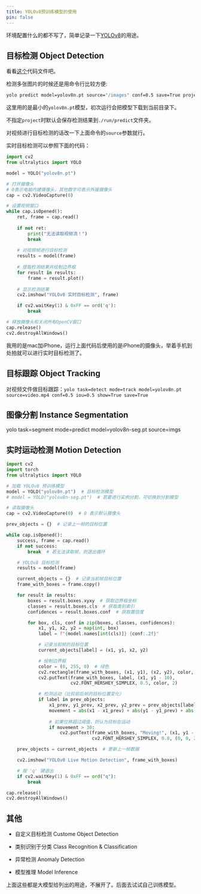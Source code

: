 ```yaml
---
title: YOLOv8预训练模型的使用
pin: false
---
```


环境配置什么的都不写了，简单记录一下[YOLOv8](https://yolov8.com)的用途。

## 目标检测 Object Detection

看看[这个](https://colab.research.google.com/drive/1XJmFLZ5Egsd-miQM9yGInNvS39JsEHEm?usp=share_link)代码文件吧。

检测多张图片的时候还是用命令行比较方便:

```bash
yolo predict model=yolov8n.pt source="/images" conf=0.5 save=True project="/images"
```

这里用的是最小的`yolov8n.pt`模型，初次运行会把模型下载到当前目录下。

不指定`project`时默认会保存检测结果到`./run/predict`文件夹。

对视频进行目标检测的话改一下上面命令的`source`参数就行。

实时目标检测可以参照下面的代码：

```python
import cv2
from ultralytics import YOLO

model = YOLO("yolov8n.pt")

# 打开摄像头
# 0表示电脑内建摄像头，其他数字可表示外接摄像头
cap = cv2.VideoCapture(0)

# 设置视频窗口
while cap.isOpened():
    ret, frame = cap.read()
    
    if not ret:
        print("无法读取视频流！")
        break
    
    # 对视频帧进行目标检测
    results = model(frame)
    
    # 提取检测结果并绘制边界框
    for result in results:
        frame = result.plot()
    
    # 显示检测结果
    cv2.imshow("YOLOv8 实时目标检测", frame)

    if cv2.waitKey(1) & 0xFF == ord('q'):
        break

# 释放摄像头和关闭所有OpenCV窗口
cap.release()
cv2.destroyAllWindows()

```

我用的是mac加iPhone，运行上面代码后使用的是iPhone的摄像头，举着手机到处拍就可以进行实时目标检测了。


## 目标跟踪 Object Tracking

对视频文件做目标跟踪：`yolo task=detect mode=track model=yolov8n.pt source=video.mp4 conf=0.5 iou=0.5 show=True save=True`

## 图像分割 Instance Segmentation

yolo task=segment mode=predict model=yolov8n-seg.pt source=imgs

## 实时运动检测 Motion Detection

```python
import cv2
import torch
from ultralytics import YOLO

# 加载 YOLOv8 预训练模型
model = YOLO("yolov8n.pt")  # 目标检测模型
# model = YOLO("yolov8n-seg.pt")  # 若要进行实例分割，可切换到分割模型

# 读取摄像头
cap = cv2.VideoCapture(0)  # 0 表示默认摄像头

prev_objects = {}  # 记录上一帧的目标位置

while cap.isOpened():
    success, frame = cap.read()
    if not success:
        break  # 若无法读取帧，则退出循环

    # YOLOv8 目标检测
    results = model(frame)

    current_objects = {}  # 记录当前帧目标位置
    frame_with_boxes = frame.copy()

    for result in results:
        boxes = result.boxes.xyxy  # 获取边界框坐标
        classes = result.boxes.cls  # 获取类别索引
        confidences = result.boxes.conf  # 获取置信度

        for box, cls, conf in zip(boxes, classes, confidences):
            x1, y1, x2, y2 = map(int, box)
            label = f"{model.names[int(cls)]} {conf:.2f}"

            # 记录当前帧的目标位置
            current_objects[label] = (x1, y1, x2, y2)

            # 绘制边界框
            color = (0, 255, 0)  # 绿色
            cv2.rectangle(frame_with_boxes, (x1, y1), (x2, y2), color, 2)
            cv2.putText(frame_with_boxes, label, (x1, y1 - 10),
                        cv2.FONT_HERSHEY_SIMPLEX, 0.5, color, 2)

            # 检测运动（比较前后帧的目标位置变化）
            if label in prev_objects:
                x1_prev, y1_prev, x2_prev, y2_prev = prev_objects[label]
                movement = abs(x1 - x1_prev) + abs(y1 - y1_prev) + abs(x2 - x2_prev) + abs(y2 - y2_prev)
                
                # 如果位移超过阈值，则认为目标在运动
                if movement > 30:  
                    cv2.putText(frame_with_boxes, "Moving!", (x1, y1 - 30),
                                cv2.FONT_HERSHEY_SIMPLEX, 0.8, (0, 0, 255), 3)

    prev_objects = current_objects  # 更新上一帧数据

    cv2.imshow("YOLOv8 Live Motion Detection", frame_with_boxes)

    # 按 'q' 键退出
    if cv2.waitKey(1) & 0xFF == ord("q"):
        break

cap.release()
cv2.destroyAllWindows()
```

## 其他

- 自定义目标检测 Custome Object Detection

- 类别识别于分类 Class Recognition & Classification

- 异常检测 Anomaly Detection

- 模型推理 Model Inference

上面这些都是大模型给列出的用途，不展开了。后面去试试自己训练模型。
